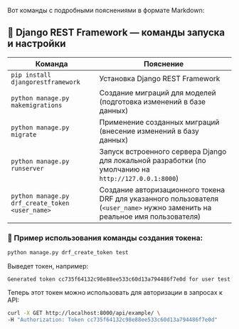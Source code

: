 Вот команды с подробными пояснениями в формате Markdown:

## 🐍 Django REST Framework — команды запуска и настройки

| Команда                                  | Пояснение                                             |
|------------------------------------------|-------------------------------------------------------|
| `pip install djangorestframework`        | Установка Django REST Framework                       |
| `python manage.py makemigrations`        | Создание миграций для моделей (подготовка изменений в базе данных) |
| `python manage.py migrate`               | Применение созданных миграций (внесение изменений в базу данных) |
| `python manage.py runserver`             | Запуск встроенного сервера Django для локальной разработки (по умолчанию на `http://127.0.0.1:8000`) |
| `python manage.py drf_create_token <user_name>` | Создание авторизационного токена DRF для указанного пользователя (`<user_name>` нужно заменить на реальное имя пользователя) |

### 📌 Пример использования команды создания токена:

```bash
python manage.py drf_create_token test
```

Выведет токен, например:

```
Generated token cc735f64132c98e88ee533c60d13a794486f7e0d for user test
```

Теперь этот токен можно использовать для авторизации в запросах к API:

```bash
curl -X GET http://localhost:8000/api/example/ \
-H "Authorization: Token cc735f64132c98e88ee533c60d13a794486f7e0d"
```
